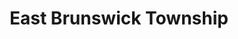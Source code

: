 ---
title: East Brunswick Township
url: /east-brunswick-township/
latitude: 40.46
longitude: -74.404
---